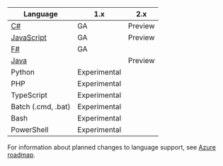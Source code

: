 |Language                                 |1.x         |2.x|
|-----------------------------------------|------------|---|
|[C#](../articles/azure-functions/functions-reference-csharp.md)|GA|Preview|
|[JavaScript](../articles/azure-functions/functions-reference-node.md)|GA|Preview|
|[F#](../articles/azure-functions/functions-reference-fsharp.md)|GA||
|[Java](../articles/azure-functions/functions-reference-java.md)||Preview|
|Python              |Experimental||
|PHP                 |Experimental||
|TypeScript          |Experimental||
|Batch (.cmd, .bat)  |Experimental||
|Bash                |Experimental||
|PowerShell          |Experimental||

For information about planned changes to language support, see [Azure roadmap](https://azure.microsoft.com/roadmap/?tag=functions).

